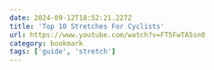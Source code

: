 ```yaml
---
date: 2024-09-12T18:52:21.227Z
title: 'Top 10 Stretches For Cyclists'
url: https://www.youtube.com/watch?v=FT5FwTA5sn0
category: bookmark
tags: ['guide', 'stretch']
---
```


